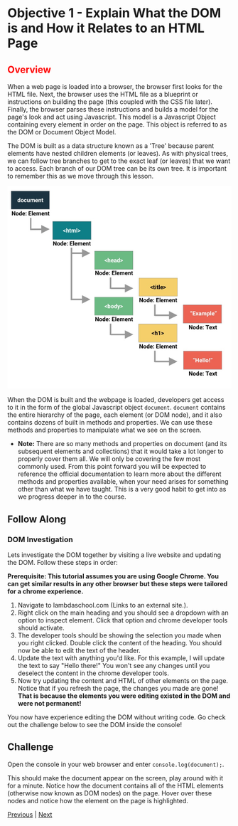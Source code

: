 #   Objective 1 - Explain What the DOM is and How it Relates to an HTML Page

## <span style="color:red">Overview</span>

When a web page is loaded into a browser, the browser first looks for the HTML file. Next, the browser uses the HTML file as a blueprint or instructions on building the page (this coupled with the CSS file later). Finally, the browser parses these instructions and builds a model for the page's look and act using Javascript. This model is a Javascript Object containing every element in order on the page. This object is referred to as the DOM or Document Object Model.

The DOM is built as a data structure known as a 'Tree' because parent elements have nested children elements (or leaves). As with physical trees, we can follow tree branches to get to the exact leaf (or leaves) that we want to access. Each branch of our DOM tree can be its own tree. It is important to remember this as we move through this lesson.

![dom-tree](dom-tree.jpg)

When the DOM is built and the webpage is loaded, developers get access to it in the form of the global Javascript object ```document```. ```document``` contains the entire hierarchy of the page, each element (or DOM node), and it also contains dozens of built in methods and properties. We can use these methods and properties to manipulate what we see on the screen.

- **Note:** There are so many methods and properties on document (and its subsequent elements and collections) that it would take a lot longer to properly cover them all. We will only be covering the few most commonly used. From this point forward you will be expected to reference the official documentation to learn more about the different methods and properties available, when your need arises for something other than what we have taught. This is a very good habit to get into as we progress deeper in to the course.

## Follow Along

### DOM Investigation
Lets investigate the DOM together by visiting a live website and updating the DOM. Follow these steps in order:

**Prerequisite: This tutorial assumes you are using Google Chrome. You can get similar results in any other browser but these steps were tailored for a chrome experience.**

1.  Navigate to lambdaschool.com (Links to an external site.).
2.  Right click on the main heading and you should see a dropdown with an option to inspect element. Click that option and chrome developer tools should activate.
3.  The developer tools should be showing the selection you made when you right clicked. Double click the content of the heading. You should now be able to edit the text of the header.
4.  Update the text with anything you'd like. For this example, I will update the text to say "Hello there!" You won't see any changes until you deselect the content in the chrome developer tools.
5.  Now try updating the content and HTML of other elements on the page.
Notice that if you refresh the page, the changes you made are gone! **That is because the elements you were editing existed in the DOM and were not permanent!**

You now have experience editing the DOM without writing code. Go check out the challenge below to see the DOM inside the console!

## Challenge

Open the console in your web browser and enter ```console.log(document);```.

This should make the document appear on the screen, play around with it for a minute. Notice how the document contains all of the HTML elements (otherwise now known as DOM nodes) on the page. Hover over these nodes and notice how the element on the page is highlighted.

[Previous](../README.md) | [Next](./Object_2.md)